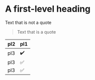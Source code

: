 # A first-level heading

Text that is not a quote
> Text that is a quote

| pl2                       | pl1                |
|---------------------------|--------------------|
| pl3                       | :heavy_check_mark: |
| pl3                       | :white_check_mark: |
| pl3                       | :white_check_mark: |
